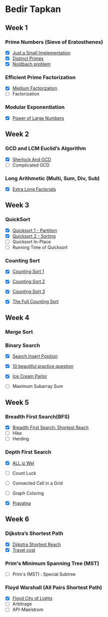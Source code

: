 # Bedir Tapkan

## Week 1
### Prime Numbers (Sieve of Eratosthenes)
- [x] [Just a Small Implementation](https://github.com/NAU-ACM/ACM-ICPC-Lab-HW/blob/master/BedirT/Week1/sieve%20question.cpp)
- [x] [Distinct Primes](https://github.com/NAU-ACM/ACM-ICPC-Lab-HW/blob/master/BedirT/Week1/AMR11E%20-%20Distinct%20Primes.cpp)
- [x] [Noldbach problem](https://github.com/NAU-ACM/ACM-ICPC-Lab-HW/blob/master/BedirT/Week1/Noldbach%20problem.cpp)

### Efficient Prime Factorization
- [x] [Medium Factorization](https://github.com/NAU-ACM/ACM-ICPC-Lab-HW/blob/master/BedirT/Week1/Medium%20Factorization.cpp)
- [ ] Factorization

### Modular Exponentiation
- [x] [Power of Large Numbers](https://github.com/NAU-ACM/Competitive-Programming/blob/master/HackerRank/Practices/Math/PowerOfLargeNumbers.py)


## Week 2
### GCD and LCM Euclid’s Algorithm
- [x] [Sherlock And GCD](https://github.com/NAU-ACM/ACM-ICPC-Lab-HW/blob/master/BedirT/Week2/Sherlock%20and%20GCD.cpp)
- [ ] Complicated GCD

### Long Arithmetic (Multi, Sum, Div, Sub)
- [x] [Extra Long Factorials](https://github.com/NAU-ACM/ACM-ICPC-Lab-HW/blob/master/BedirT/Week2/Extra%20Long%20Factorial.cpp)


## Week 3
### QuickSort
- [x] [Quicksort 1 - Partition](https://github.com/NAU-ACM/ACM-ICPC-Lab-HW/blob/master/BedirT/Week3/Quicksort%201%20-%20Partition.cpp)
- [x] [Quicksort 2 - Sorting](https://github.com/NAU-ACM/ACM-ICPC-Lab-HW/blob/master/BedirT/Week3/Quicksort%202%20-%20Sorting.cpp)
- [ ] Quicksort In-Place
- [ ] Running Time of Quicksort

### Counting Sort
- [x] [Counting Sort 1](https://github.com/NAU-ACM/ACM-ICPC-Lab-HW/blob/master/BedirT/Week3/Counting%20Sort%201.cpp)
- [x] [Counting Sort 2](https://github.com/NAU-ACM/ACM-ICPC-Lab-HW/blob/master/BedirT/Week3/Counting%20Sort%202.cpp)
- [x] [Counting Sort 3](https://github.com/NAU-ACM/ACM-ICPC-Lab-HW/blob/master/BedirT/Week3/Counting%20Sort%203.cpp)
- [x] [The Full Counting Sort](https://github.com/NAU-ACM/ACM-ICPC-Lab-HW/blob/master/BedirT/Week3/CountingSort4.java)


## Week 4
### Merge Sort

### Binary Search
- [x] [Search Insert Position](https://github.com/NAU-ACM/ACM-ICPC-Lab-HW/blob/master/BedirT/Week4/Search%20Insert%20Position.cpp)
- [x] [10 beautiful practice question](https://github.com/NAU-ACM/ACM-ICPC-Lab-HW/tree/master/BedirT/Week4/Binary%20Search%20Shortlist)
- [x] [Ice Cream Parlor](https://github.com/NAU-ACM/Competitive-Programming/blob/master/HackerRank/Practices/Algorithms/Search/Ice%20Cream%20Parlor.cpp)
- [ ] Maximum Subarray Sum


## Week 5
### Breadth First Search(BFS)
- [x] [Breadth First Search: Shortest Reach](https://github.com/NAU-ACM/ACM-ICPC-Lab-HW/blob/master/Nadide/Questions/breadthFirstSearchShortestPath.c)
- [ ] Hike
- [ ] Herding

### Depth First Search
- [x] [ALL iz Wel](https://github.com/BedirT/Algorithms_and_DS/blob/master/Problems/Curriculum%20Q's/Week%205/ALLIZZWELL.cpp)
- [ ] Count Luck
- [ ] Connected Cell in a Grid
- [ ] Graph Coloring
- [x] [Prayatna](https://github.com/BedirT/Algorithms_and_DS/blob/master/Problems/Curriculum%20Q's/Week%205/Prayatna.cpp)


## Week 6
### Dijkstra’s Shortest Path
- [x] [Djikstra Shortest Reach](https://github.com/BedirT/Algorithms_and_DS/blob/master/Problems/HackerRank/Algorithms/Graph%20Theory/Dijkstra_Shortest%20Reach%202.cpp)
- [x] [Travel cost](https://github.com/BedirT/Algorithms_and_DS/blob/master/Problems/Curriculum%20Q's/Week%205/TRVCOST%20-%20Travelling%20cost.cpp)

### Prim's Minimum Spanning Tree (MST)
- [ ] Prim's (MST) : Special Subtree

### Floyd Warshall (All Pairs Shortest Path)
- [x] [Floyd City of Lights](https://github.com/BedirT/Algorithms_and_DS/blob/55529109113bccb9a55dd46306a13767edfb7a1b/Problems/HackerRank/Algorithms/Graph%20Theory/Floyd%20City%20of%20Blinding%20Lights.cpp)
- [ ] Arbitrage
- [ ] API-Maelstrom
